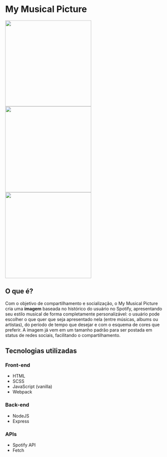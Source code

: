 # My Musical Picture

<img src="https://i.imgur.com/IyMnFad.png" width="275px">
<img src="https://i.imgur.com/YzjHEW1.png" width="275px">
<img src="https://i.imgur.com/lKMSjWw.png" width="275px">

## O que é?

Com o objetivo de compartilhamento e socialização, o My Musical Picture cria uma **imagem** baseada no histórico do usuário no Spotify, apresentando seu estilo musical de forma completamente personalizável: o usuário pode escolher o que quer que seja apresentado nela (entre músicas, albums ou artistas), do período de tempo que desejar e com o esquema de cores que preferir. A imagem já vem em um tamanho padrão para ser postada em status de redes sociais, facilitando o compartilhamento.

## Tecnologias utilizadas

### Front-end
- HTML
- SCSS
- JavaScript (vanilla)
- Webpack

### Back-end
- NodeJS
- Express

### APIs
- Spotify API
- Fetch
